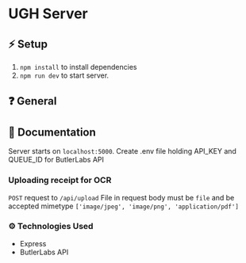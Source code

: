 # UGH Server

## ⚡ Setup

1. `npm install` to install dependencies
2. `npm run dev` to start server.

## ❓ General

## 📑 Documentation

Server starts on `localhost:5000`. Create .env file holding API_KEY and QUEUE_ID for ButlerLabs API

### Uploading receipt for OCR

`POST` request to `/api/upload` File in request body must be `file` and be accepted mimetype `['image/jpeg', 'image/png', 'application/pdf']`

### ⚙️ Technologies Used

- Express
- ButlerLabs API
